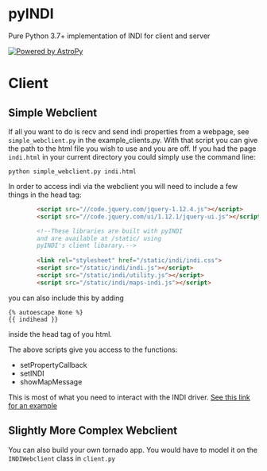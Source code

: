 # pyINDI
Pure Python 3.7+ implementation of INDI for client and server

[![Powered by AstroPy](http://img.shields.io/badge/powered%20by-AstroPy-orange.svg?style=flat)](http://www.astropy.org)

# Client

## Simple Webclient
If all you want to do is recv and send indi properties from a webpage, see `simple_webclient.py` in the example_clients.py. With that script you can give the path to the html file you wish to use and you are off. If you had the page `indi.html` in your current directory you could simply use the command line:

```
python simple_webclient.py indi.html
```

In order to access indi via the webclient you will need to include a few things in the head tag:

```html
        <script src="//code.jquery.com/jquery-1.12.4.js"></script>
	    <script src="//code.jquery.com/ui/1.12.1/jquery-ui.js"></script>

    	<!--These libraries are built with pyINDI
	    and are available at /static/ using
    	pyINDI's client libarary.-->
	
	    <link rel="stylesheet" href="/static/indi/indi.css">
    	<script src="/static/indi/indi.js"></script>
	    <script src="/static/indi/utility.js"></script>
	    <script src="/static/indi/maps-indi.js"></script>
```        
you can also include this by adding 
```
{% autoescape None %}
{{ indihead }}
```
inside the head tag of you html.

The above scripts give you access to the functions:
- setPropertyCallback
- setINDI
- showMapMessage
    

 This is most of what you need to interact with the INDI driver.
 [See this link for an example](https://github.com/MMTObservatory/pyINDI/blob/master/example_clients/client.html)

## Slightly More Complex Webclient
You can also build your own tornado app. You would have to model it on the `INDIWebclient` class in `client.py`

